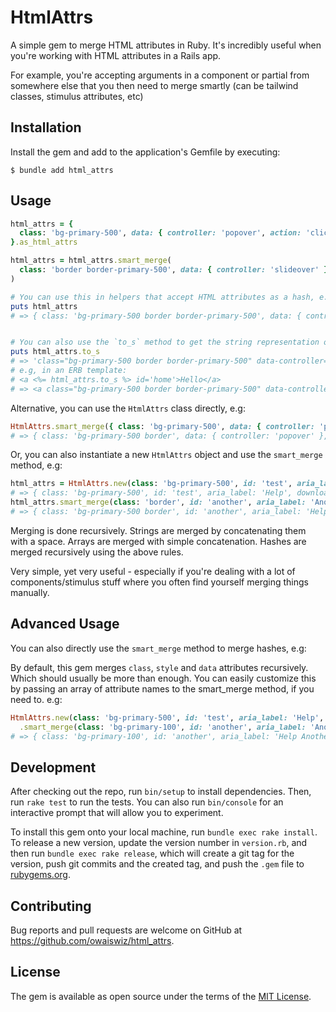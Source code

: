 # HtmlAttrs

A simple gem to merge HTML attributes in Ruby. It's incredibly useful when you're working with HTML attributes in a Rails app.

For example, you're accepting arguments in a component or partial from somewhere else that you then need to merge smartly (can be tailwind classes, stimulus attributes, etc)


## Installation

Install the gem and add to the application's Gemfile by executing:
```shell
$ bundle add html_attrs
```

## Usage

```ruby
html_attrs = {
  class: 'bg-primary-500', data: { controller: 'popover', action: 'click->popover#toggle' }
}.as_html_attrs

html_attrs = html_attrs.smart_merge(
  class: 'border border-primary-500', data: { controller: 'slideover' }, href: '#'
)

# You can use this in helpers that accept HTML attributes as a hash, e.g content_tag(:a, 'Hello', html_attrs)
puts html_attrs
# => { class: 'bg-primary-500 border border-primary-500', data: { controller: 'popover slideover', action: 'click->popover#toggle' }, href: '#' }


# You can also use the `to_s` method to get the string representation of the HTML attributes, if you need to use it in a string context.
puts html_attrs.to_s
# => 'class="bg-primary-500 border border-primary-500" data-controller="popover slideover" data-action="click->popover#toggle" href="#"'
# e.g, in an ERB template:
# <a <%= html_attrs.to_s %> id='home'>Hello</a>
# => <a class="bg-primary-500 border border-primary-500" data-controller="popover slideover" data-action="click->popover#toggle" href="#" id='home'>Hello</a>
```

Alternative, you can use the `HtmlAttrs` class directly, e.g:
```ruby
HtmlAttrs.smart_merge({ class: 'bg-primary-500', data: { controller: 'popover' } }, { id: 'test', class: 'border' })
# => { class: 'bg-primary-500 border', data: { controller: 'popover' }, id: 'test' }
```

Or, you can also instantiate a new `HtmlAttrs` object and use the `smart_merge` method, e.g:
```ruby
html_attrs = HtmlAttrs.new(class: 'bg-primary-500', id: 'test', aria_label: 'Help', download: 'test.jpeg')
# => { class: 'bg-primary-500', id: 'test', aria_label: 'Help', download: 'test.jpeg' }
html_attrs.smart_merge(class: 'border', id: 'another', aria_label: 'Another', href: '/test')
# => { class: 'bg-primary-500 border', id: 'another', aria_label: 'Help Another', download: 'test.jpeg', href: '/test' }
```

Merging is done recursively. Strings are merged by concatenating them with a space. Arrays are merged with simple concatenation. Hashes are merged recursively using the above rules.

Very simple, yet very useful - especially if you're dealing with a lot of components/stimulus stuff where you often find yourself merging things manually.

## Advanced Usage

You can also directly use the `smart_merge` method to merge hashes, e.g:

By default, this gem merges `class`, `style` and `data` attributes recursively. Which should usually be more than enough. You can easily customize this by passing an array of attribute names to the smart_merge method, if you need to. e.g:
```ruby
HtmlAttrs.new(class: 'bg-primary-500', id: 'test', aria_label: 'Help', download: 'test.jpeg')
  .smart_merge(class: 'bg-primary-100', id: 'another', aria_label: 'Another', href: '/test', mergeable_attributes: [:aria_label])
# => { class: 'bg-primary-100', id: 'another', aria_label: 'Help Another', download: 'test.jpeg', href: '/test' }
```

## Development

After checking out the repo, run `bin/setup` to install dependencies. Then, run `rake test` to run the tests. You can also run `bin/console` for an interactive prompt that will allow you to experiment.

To install this gem onto your local machine, run `bundle exec rake install`. To release a new version, update the version number in `version.rb`, and then run `bundle exec rake release`, which will create a git tag for the version, push git commits and the created tag, and push the `.gem` file to [rubygems.org](https://rubygems.org).

## Contributing

Bug reports and pull requests are welcome on GitHub at https://github.com/owaiswiz/html_attrs.

## License

The gem is available as open source under the terms of the [MIT License](https://opensource.org/licenses/MIT).
